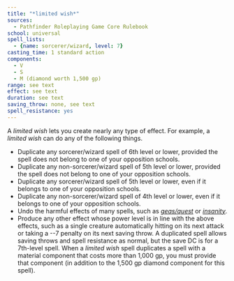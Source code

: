 ```yaml
---
title: "*limited wish*"
sources:
  - Pathfinder Roleplaying Game Core Rulebook
school: universal
spell_lists:
  - {name: sorcerer/wizard, level: 7}
casting_time: 1 standard action
components:
  - V
  - S
  - M (diamond worth 1,500 gp)
range: see text
effect: see text
duration: see text
saving_throw: none, see text
spell_resistance: yes
---
```


A *limited wish* lets you create nearly any type of effect. For example, a *limited wish* can do any of the following things.

- Duplicate any sorcerer/wizard spell of 6th level or lower, provided the spell does not belong to one of your opposition schools.
- Duplicate any non-sorcerer/wizard spell of 5th level or lower, provided the spell does not belong to one of your opposition schools.
- Duplicate any sorcerer/wizard spell of 5th level or lower, even if it belongs to one of your opposition schools.
- Duplicate any non-sorcerer/wizard spell of 4th level or lower, even if it belongs to one of your opposition schools.
- Undo the harmful effects of many spells, such as [*geas/quest*](/spells/geas-quest/) or [*insanity*](/spells/insanity/).
- Produce any other effect whose power level is in line with the
above effects, such as a single creature automatically hitting on its next attack or taking a --7 penalty on its next saving throw. A duplicated spell allows saving throws and spell resistance as normal, but the save DC is for a 7th-level spell. When a *limited wish* spell duplicates a spell with a material component that costs more than 1,000 gp, you must provide that component (in addition to the 1,500 gp diamond component for this spell).

